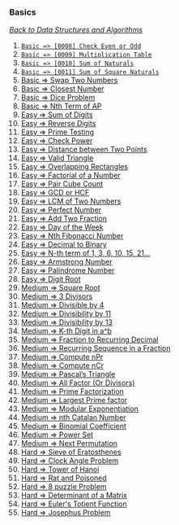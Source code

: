 ### Basics

[_Back to Data Structures and Algorithms_](../readme.md)

1. [`Basic => [0008] Check Even or Odd`](problems/0008-check-even-or-odd.md)
2. [`Basic => [0009] Multiplication Table`](problems/0009-multiplication-table.md)
3. [`Basic => [0010] Sum of Naturals`](problems/0010-find-sum.md)
4. [`Basic => [0011] Sum of Square Naturals`](problems/0011-sum-of-squares-of-first-n-natural-numbers.md)
5. [Basic => Swap Two Numbers]()
6. [Basic => Closest Number]()
7. [Basic => Dice Problem]()
8. [Basic => Nth Term of AP]()
9. [Easy => Sum of Digits]()
10. [Easy => Reverse Digits]()
11. [Easy => Prime Testing]()
12. [Easy => Check Power]()
13. [Easy => Distance between Two Points]()
14. [Easy => Valid Triangle]()
15. [Easy => Overlapping Rectangles]()
16. [Easy => Factorial of a Number]()
17. [Easy => Pair Cube Count]()
18. [Easy => GCD or HCF]()
19. [Easy => LCM of Two Numbers]()
20. [Easy => Perfect Number]()
21. [Easy => Add Two Fraction]()
22. [Easy => Day of the Week]()
23. [Easy => Nth Fibonacci Number]()
24. [Easy => Decimal to Binary]()
25. [Easy => N-th term of 1, 3, 6, 10, 15, 21…]()
26. [Easy => Armstrong Number]()
27. [Easy => Palindrome Number]()
28. [Easy => Digit Root]()
29. [Medium => Square Root]()
30. [Medium => 3 Divisors]()
31. [Medium => Divisible by 4]()
32. [Medium => Divisibility by 11]()
33. [Medium => Divisibility by 13]()
34. [Medium => K-th Digit in a^b]()
35. [Medium => Fraction to Recurring Decimal]()
36. [Medium => Recurring Sequence in a Fraction]()
37. [Medium => Compute nPr]()
38. [Medium => Compute nCr]()
39. [Medium => Pascal’s Triangle]()
40. [Medium => All Factor (Or Divisors)]()
41. [Medium => Prime Factorization]()
42. [Medium => Largest Prime factor]()
43. [Medium => Modular Exponentiation]()
44. [Medium => nth Catalan Number]()
45. [Medium => Binomial Coefficient]()
46. [Medium => Power Set]()
47. [Medium => Next Permutation]()
48. [Hard => Sieve of Eratosthenes]()
49. [Hard => Clock Angle Problem]()
50. [Hard => Tower of Hanoi]()
51. [Hard => Rat and Poisoned]()
52. [Hard => 8 puzzle Problem]()
53. [Hard => Determinant of a Matrix]()
54. [Hard => Euler's Totient Function]()
55. [Hard => Josephus Problem]()
